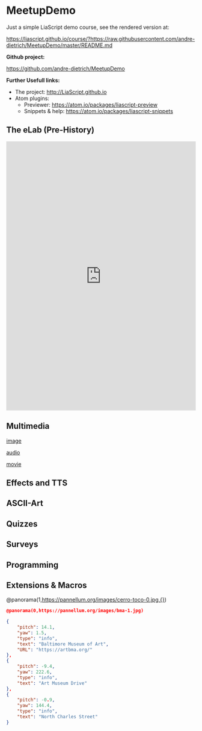 # MeetupDemo

Just a simple LiaScript demo course, see the rendered version at:

https://liascript.github.io/course/?https://raw.githubusercontent.com/andre-dietrich/MeetupDemo/master/README.md

**Github project:**

https://github.com/andre-dietrich/MeetupDemo

**Further Usefull links:**

* The project: http://LiaScript.github.io
* Atom plugins:
  * Previewer:  https://atom.io/packages/liascript-preview
  * Snippets & help:  https://atom.io/packages/liascript-snippets


## The eLab (Pre-History)

<iframe width="100%" style="min-height: 715px;" src="https://www.youtube.com/embed/bICfKRyKTwE" frameborder="0" allow="autoplay; encrypted-media" allowfullscreen></iframe>


## Multimedia

[image](https://cdn-images-1.medium.com/max/1600/1*eefaDiYhxtm3QdokHb-Nqg.jpeg)


[audio](https://bigsoundbank.com/UPLOAD/mp3/1068.mp3)


[movie](https://www.youtube.com/embed/bICfKRyKTwE)


## Effects and TTS



## ASCII-Art



## Quizzes



## Surveys



## Programming




## Extensions & Macros
<!--

link:  https://pannellum.org/css/style.css
       https://cdn.pannellum.org/2.4/pannellum.css

script: https://cdn.pannellum.org/2.4/pannellum.js

@panorama
<div id="panorama_@0" style="width: 100%; height: 400px;"></div>

<script>
  pannellum.viewer('panorama_@0', {
        "type": "equirectangular",
        "panorama": "@1",
        "autoLoad": true,
        "hotSpots": [@2]
  });
</script>
@end

-->


@panorama(1,https://pannellum.org/images/cerro-toco-0.jpg,{})


```json
@panorama(0,https://pannellum.org/images/bma-1.jpg)

{
    "pitch": 14.1,
    "yaw": 1.5,
    "type": "info",
    "text": "Baltimore Museum of Art",
    "URL": "https://artbma.org/"
},
{
    "pitch": -9.4,
    "yaw": 222.6,
    "type": "info",
    "text": "Art Museum Drive"
},
{
    "pitch": -0.9,
    "yaw": 144.4,
    "type": "info",
    "text": "North Charles Street"
}
```
